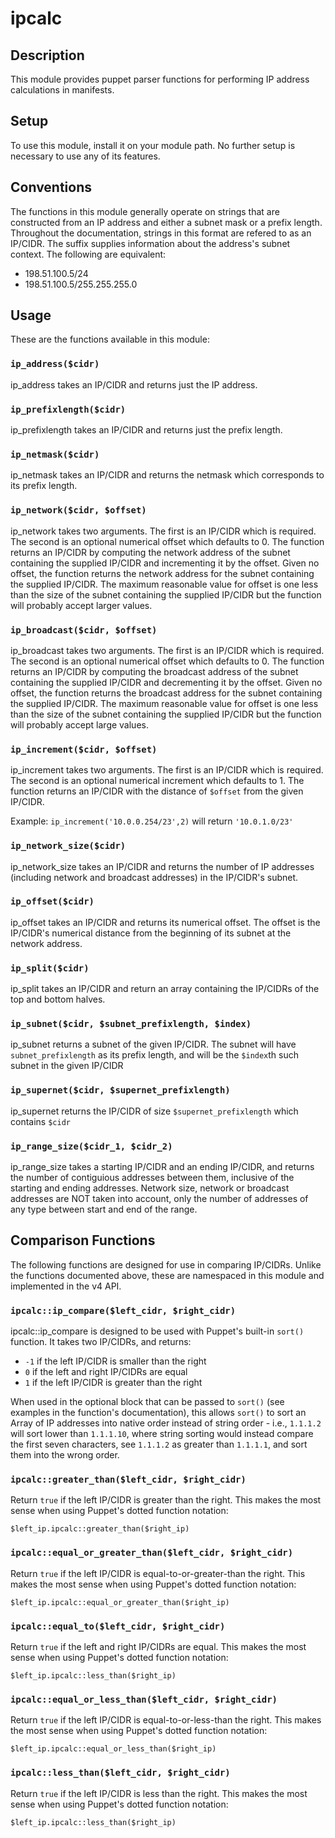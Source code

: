 ipcalc
======

## Description
This module provides puppet parser functions for performing IP address
calculations in manifests.

## Setup

To use this module, install it on your module path. No further setup is
necessary to use any of its features.

## Conventions

The functions in this module generally operate on strings that are constructed
from an IP address and either a subnet mask or a prefix length. Throughout the
documentation, strings in this format are refered to as an IP/CIDR. The suffix
supplies information about the address's subnet context. The following are
equivalent:

* 198.51.100.5/24
* 198.51.100.5/255.255.255.0

## Usage

These are the functions available in this module:

### `ip_address($cidr)`

ip_address takes an IP/CIDR and returns just the IP address.

### `ip_prefixlength($cidr)`

ip_prefixlength takes an IP/CIDR and returns just the prefix length.

### `ip_netmask($cidr)`

ip_netmask takes an IP/CIDR and returns the netmask which corresponds to its
prefix length.

### `ip_network($cidr, $offset)`

ip_network takes two arguments. The first is an IP/CIDR which is required. The
second is an optional numerical offset which defaults to 0. The function
returns an IP/CIDR by computing the network address of the subnet containing
the supplied IP/CIDR and incrementing it by the offset. Given no offset, the
function returns the network address for the subnet containing the supplied
IP/CIDR. The maximum reasonable value for offset is one less than the size of
the subnet containing the supplied IP/CIDR but the function will probably
accept larger values.

### `ip_broadcast($cidr, $offset)`

ip_broadcast takes two arguments. The first is an IP/CIDR which is required.
The second is an optional numerical offset which defaults to 0. The function
returns an IP/CIDR by computing the broadcast address of the subnet containing
the supplied IP/CIDR and decrementing it by the offset. Given no offset, the
function returns the broadcast address for the subnet containing the supplied
IP/CIDR. The maximum reasonable value for offset is one less than the size of
the subnet containing the supplied IP/CIDR but the function will probably
accept large values.

### `ip_increment($cidr, $offset)`

ip_increment takes two arguments. The first is an IP/CIDR which is required.
The second is an optional numerical increment which defaults to 1. The function
returns an IP/CIDR with the distance of `$offset` from the given IP/CIDR.

Example: `ip_increment('10.0.0.254/23',2)` will return `'10.0.1.0/23'`

### `ip_network_size($cidr)`

ip_network_size takes an IP/CIDR and returns the number of IP addresses
(including network and broadcast addresses) in the IP/CIDR's subnet.

### `ip_offset($cidr)`

ip_offset takes an IP/CIDR and returns its numerical offset. The offset is the
IP/CIDR's numerical distance from the beginning of its subnet at the network
address.

### `ip_split($cidr)`

ip_split takes an IP/CIDR and return an array containing the IP/CIDRs of the
top and bottom halves.

### `ip_subnet($cidr, $subnet_prefixlength, $index)`

ip_subnet returns a subnet of the given IP/CIDR. The subnet will have
`subnet_prefixlength` as its prefix length, and will be the `$index`th
such subnet in the given IP/CIDR

### `ip_supernet($cidr, $supernet_prefixlength)`

ip_supernet returns the IP/CIDR of size `$supernet_prefixlength` which contains
`$cidr`

### `ip_range_size($cidr_1, $cidr_2)`

ip_range_size takes a starting IP/CIDR and an ending IP/CIDR, and returns the
number of contiguious addresses between them, inclusive of the starting and
ending addresses.  Network size, network or broadcast addresses are NOT taken
into account, only the number of addresses of any type between start and end of
the range.

## Comparison Functions

The following functions are designed for use in comparing IP/CIDRs.  Unlike the
functions documented above, these are namespaced in this module and implemented
in the v4 API.

### `ipcalc::ip_compare($left_cidr, $right_cidr)`

ipcalc::ip_compare is designed to be used with Puppet's built-in `sort()`
function.  It takes two IP/CIDRs, and returns:
- `-1` if the left IP/CIDR is smaller than the right
- `0` if the left and right IP/CIDRs are equal
- `1` if the left IP/CIDR is greater than the right

When used in the optional block that can be passed to `sort()` (see examples in
the function's documentation), this allows `sort()` to sort an Array of IP
addresses into native order instead of string order - i.e., `1.1.1.2` will sort
lower than `1.1.1.10`, where string sorting would instead compare the first
seven characters, see `1.1.1.2` as greater than `1.1.1.1`, and sort them into
the wrong order.

### `ipcalc::greater_than($left_cidr, $right_cidr)`

Return `true` if the left IP/CIDR is greater than the right.  This makes the
most sense when using Puppet's dotted function notation:
```
$left_ip.ipcalc::greater_than($right_ip)
```

### `ipcalc::equal_or_greater_than($left_cidr, $right_cidr)`

Return `true` if the left IP/CIDR is equal-to-or-greater-than the right.  This
makes the most sense when using Puppet's dotted function notation:
```
$left_ip.ipcalc::equal_or_greater_than($right_ip)
```

### `ipcalc::equal_to($left_cidr, $right_cidr)`

Return `true` if the left and right IP/CIDRs are equal.  This makes the most
sense when using Puppet's dotted function notation:
```
$left_ip.ipcalc::less_than($right_ip)
```

### `ipcalc::equal_or_less_than($left_cidr, $right_cidr)`

Return `true` if the left IP/CIDR is equal-to-or-less-than the right.  This
makes the most sense when using Puppet's dotted function notation:
```
$left_ip.ipcalc::equal_or_less_than($right_ip)
```

### `ipcalc::less_than($left_cidr, $right_cidr)`

Return `true` if the left IP/CIDR is less than the right.  This makes the most
sense when using Puppet's dotted function notation:
```
$left_ip.ipcalc::less_than($right_ip)
```

